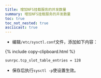 ```yaml
---
title: 增加NFS挂载服务的并发数量
summary: 增加NFS挂载服务的并发数量
toc: true
toc_not_nested: true
asciicast: true
---
```


- 编辑`/etc/sysctl.conf`文件，添加如下内容：

{% include copy-clipboard.html %}
```bash
sunrpc.tcp_slot_table_entries = 128
```

- 保存后执行`sysctl -p`使设置生效。